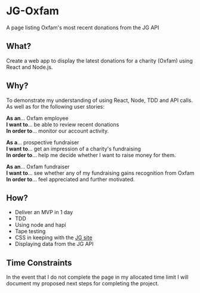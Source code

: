 # JG-Oxfam
A page listing Oxfam's most recent donations from the JG API

## What?
Create a web app to display the latest donations for a charity (Oxfam) using React and Node.js.

## Why?
To demonstrate my understanding of using React, Node, TDD and API calls. As well as for the following user stories:

**As an**... Oxfam employee <br>
**I want to**... be able to review recent donations <br>
**In order to**... monitor our account activity.

**As a**... prospective fundraiser <br>
**I want to**... get an impression of a charity's fundraising <br>
**In order to**... help me decide whether I want to raise money for them.

**As an**... Oxfam fundraiser <br>
**I want to**... see whether any of my fundraising gains recognition from Oxfam <br>
**In order to**... feel appreciated and further motivated.

## How?

- Deliver an MVP in 1 day
- TDD
- Using node and hapi
- Tape testing
- CSS in keeping with the [JG site](https://www.justgiving.com/oxfam)
- Displaying data from the JG API

## Time Constraints

In the event that I do not complete the page in my allocated time limit I will document my proposed next steps for completing the project.
